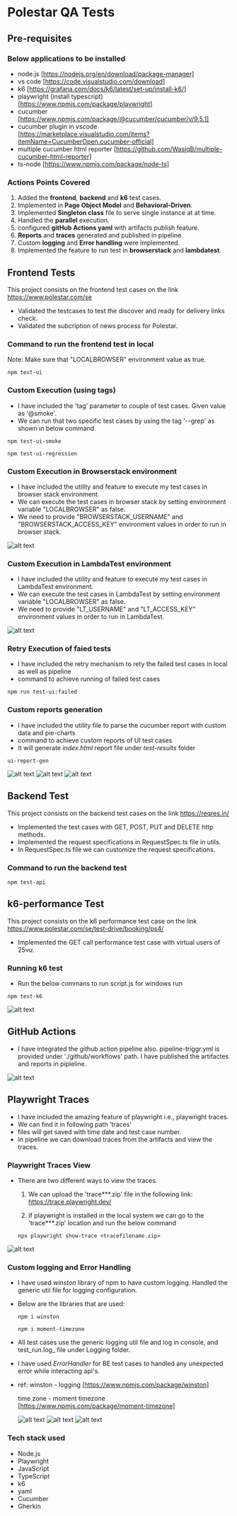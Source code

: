 # Polestar QA Tests

## Pre-requisites

### Below applications to be installed

- node.js [https://nodejs.org/en/download/package-manager]
- vs code [https://code.visualstudio.com/download]
- k6 [https://grafana.com/docs/k6/latest/set-up/install-k6/]
- playwright (install typescript) [https://www.npmjs.com/package/playwright]
- cucumber [https://www.npmjs.com/package/@cucumber/cucumber/v/9.5.1]
- cucumber plugin in vscode [https://marketplace.visualstudio.com/items?itemName=CucumberOpen.cucumber-official]
- multiple cucumber html reporter [https://github.com/WasiqB/multiple-cucumber-html-reporter]
- ts-node [https://www.npmjs.com/package/node-ts]

### Actions Points Covered

1. Added the **frontend**, **backend** and **k6** test cases.
2. Implemented in **Page Object Model** and **Behavioral-Driven**.
3. Implemented **Singleton class** file to serve single instance at at time.
4. Handled the **parallel** execution.
5. configured **gitHub Actions yaml** with artifacts publish feature.
6. **Reports** and **traces** generated and published in pipeline.
7. Custom **logging** and **Error handling** were implemented.
8. Implemented the feature to run test in **browserstack** and **lambdatest**.

## Frontend Tests

This project consists on the frontend test cases on the link https://www.polestar.com/se

- Validated the testcases to test the discover and ready for delivery links check.
- Validated the subcription of news process for Polestar.

### Command to run the frontend test in local

Note: Make sure that "LOCALBROWSER" environment value as true.

```
npm test-ui
```
### Custom Execution (using tags)

- I have included the 'tag' parameter to couple of test cases. Given value as '@smoke'.
- We can run that two specific test cases by using the tag '--grep' as shown in below command.

```
npm test-ui-smoke

npm test-ui-regression
```

### Custom Execution in Browserstack environment

- I have included the utility and feature to execute my test cases in browser stack environment.
- We can execute the test cases in browser stack by setting environment variable "LOCALBROWSER" as false.
- We need to provide "BROWSERSTACK_USERNAME" and "BROWSERSTACK_ACCESS_KEY" environment values in order to run in browser stack.

![alt text](readme-images/image-7.png)

### Custom Execution in LambdaTest environment

- I have included the utility and feature to execute my test cases in LambdaTest environment.
- We can execute the test cases in LambdaTest by setting environment variable "LOCALBROWSER" as false.
- We need to provide "LT_USERNAME" and "LT_ACCESS_KEY" environment values in order to run in LambdaTest.

![alt text](readme-images/image-LT.png)

### Retry Execution of faied tests

- I have included the retry mechanism to rety the failed test cases in local as well as pipeline
- command to achieve running of failed test cases

```
npm run test-ui:failed
```

### Custom reports generation

- I have included the utility file to parse the cucumber report with custom data and pie-charts
- command to achieve custom reports of UI test cases
- It will generate _index.html_ report file under _test-results_ folder

```
ui-report-gen
```
![alt text](readme-images/image.png)
![alt text](readme-images/image-1.png)
![alt text](readme-images/image-2.png)

## Backend Test

This project consists on the backend test cases on the link https://reqres.in/

- Implemented the test cases with GET, POST, PUT and DELETE http methods.
- Implemented the request specifications in RequestSpec.ts file in utils.
- In RequestSpec.ts file we can customize the request specifications.

### Command to run the backend test

```
npm test-api
```

## k6-performance Test

This project consists on the k6 performance test case on the link https://www.polestar.com/se/test-drive/booking/ps4/

- Implemented the GET call performance test case with virtual users of 25vu.

### Running k6 test

- Run the below commans to run script.js for windows run

```
npm test-k6
```
![alt text](<readme-images/image copy.png>)

## GitHub Actions

- I have integrated the github action pipeline also. pipeline-triggr.yml is provided under './github/workflows' path. I have published the artifactes and reports in pipleline.

![alt text](readme-images/image-3.png)

## Playwright Traces

- I have included the amazing feature of playwright i.e., playwright traces.
- We can find it in following path 'traces'
- files will get saved with time date and test case number.
- In pipeline we can download traces from the artifacts and view the traces.

### Playwright Traces View

- There are two different ways to view the traces.
  1. We can upload the 'trace***.zip' file in the following link: https://trace.playwright.dev/

  2. If playwright is installed in the local system we can go to the 'trace***.zip' location and run the below command
  
    ```
    npx playwright show-trace <tracefilename.zip>
    ```  
![alt text](readme-images/image4.png)

### Custom logging and Error Handling

- I have used _winston_ library of npm to have custom logging. Handled the generic util file for logging configuration.
- Below are the libraries that are used:
    ```
    npm i winston

    npm i moment-timezone
    ```  
- All test cases use the generic logging util file and log in console, and test_run.log_ file under Logging folder.
- I have used _ErrorHandler_ for BE test cases to handled any unexpected error while interacting api's.

- ref: 
  winston - logging [https://www.npmjs.com/package/winston]
  
  time zone - moment timezone [https://www.npmjs.com/package/moment-timezone]

  ![alt text](readme-images/image-4.png)
  ![alt text](readme-images/image-5.png)
  ![alt text](readme-images/image-6.png)

### Tech stack used

- Node.js
- Playwright
- JavaScript
- TypeScript
- k6
- yaml
- Cucumber
- Gherkin





